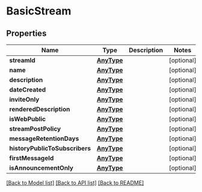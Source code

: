 # BasicStream

## Properties
Name | Type | Description | Notes
------------ | ------------- | ------------- | -------------
**streamId** | [**AnyType**](.md) |  | [optional] 
**name** | [**AnyType**](.md) |  | [optional] 
**description** | [**AnyType**](.md) |  | [optional] 
**dateCreated** | [**AnyType**](.md) |  | [optional] 
**inviteOnly** | [**AnyType**](.md) |  | [optional] 
**renderedDescription** | [**AnyType**](.md) |  | [optional] 
**isWebPublic** | [**AnyType**](.md) |  | [optional] 
**streamPostPolicy** | [**AnyType**](.md) |  | [optional] 
**messageRetentionDays** | [**AnyType**](.md) |  | [optional] 
**historyPublicToSubscribers** | [**AnyType**](.md) |  | [optional] 
**firstMessageId** | [**AnyType**](.md) |  | [optional] 
**isAnnouncementOnly** | [**AnyType**](.md) |  | [optional] 

[[Back to Model list]](../README.md#documentation-for-models) [[Back to API list]](../README.md#documentation-for-api-endpoints) [[Back to README]](../README.md)


